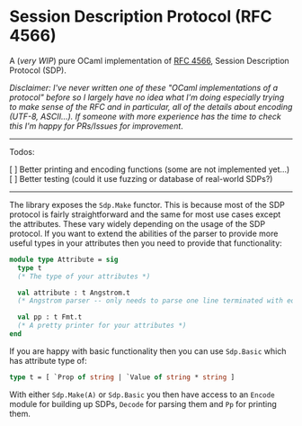 Session Description Protocol (RFC 4566)
=======================================

A (*very WIP*) pure OCaml implementation of [RFC 4566](https://tools.ietf.org/html/rfc4566#section-8), Session Description Protocol (SDP).

*Disclaimer: I've never written one of these "OCaml implementations of a protocol" before so I largely have no idea what I'm doing especially trying to make sense of the RFC and in particular, all of the details about encoding (UTF-8, ASCII...). If someone with more experience has the time to check this I'm happy for PRs/Issues for improvement*.

---

Todos: 

  [ ] Better printing and encoding functions (some are not implemented yet...)
  [ ] Better testing (could it use fuzzing or database of real-world SDPs?)

---

The library exposes the `Sdp.Make` functor. This is because most of the SDP protocol is fairly straightforward and the same for most use cases except the attributes. These vary widely depending on the usage of the SDP protocol. If you want to extend the abilities of the parser to provide more useful types in your attributes then you need to provide that functionality: 

```ocaml
module type Attribute = sig
  type t
  (* The type of your attributes *)

  val attribute : t Angstrom.t
  (* Angstrom parser -- only needs to parse one line terminated with eol *)

  val pp : t Fmt.t
  (* A pretty printer for your attributes *)
end
```

If you are happy with basic functionality then you can use `Sdp.Basic` which has attribute type of: 

```ocaml
type t = [ `Prop of string | `Value of string * string ]
```

With either `Sdp.Make(A)` or `Sdp.Basic` you then have access to an `Encode` module for building up SDPs, `Decode` for parsing them and `Pp` for printing them.